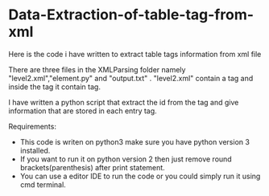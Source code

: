 # Data-Extraction-of-table-tag-from-xml
Here is the code i have written to extract table tags information from xml file

There are three files in the XMLParsing folder namely "level2.xml","element.py" and "output.txt" .
"level2.xml" contain a <tables> tag and inside the <table> tag it contain <entry> tag.

I have written a python script that extract the id from the <tables> tag and give information that are stored in each 
entry tag.

Requirements:
- This code is writen on python3 make sure you have python version 3 installed.
- If you want to run it on python version 2 then just remove round brackets(parenthesis) after print statement.
- You can use a editor IDE to run the code or you could simply run it using cmd terminal.
